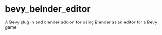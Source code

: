 # bevy_belnder_editor
A Bevy plug in and blender add on for using Blender as an editor for a Bevy game
